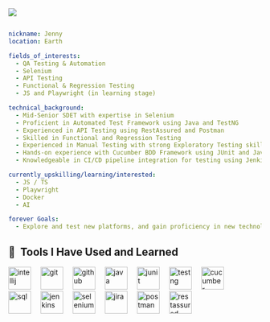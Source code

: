 <img src="https://capsule-render.vercel.app/api?type=venom&color=C8A2C8&height=300&section=header&text=Build.%20Test.%20Deploy&fontSize=90" />



```yaml

nickname: Jenny
location: Earth 

fields_of_interests:
  - QA Testing & Automation
  - Selenium
  - API Testing
  - Functional & Regression Testing
  - JS and Playwright (in learning stage) 

technical_background:
  - Mid-Senior SDET with expertise in Selenium
  - Proficient in Automated Test Framework using Java and TestNG
  - Experienced in API Testing using RestAssured and Postman
  - Skilled in Functional and Regression Testing
  - Experienced in Manual Testing with strong Exploratory Testing skills
  - Hands-on experience with Cucumber BDD Framework using JUnit and Java
  - Knowledgeable in CI/CD pipeline integration for testing using Jenkins

currently_upskilling/learning/interested:
  - JS / TS
  - Playwright
  - Docker
  - AI

forever Goals:
  - Explore and test new platforms, and gain proficiency in new technologies.

```

<h2> 🚀 &nbsp;Tools I Have Used and Learned</h2>
<p align="left">
  <img src="https://cdn.jsdelivr.net/gh/devicons/devicon/icons/intellij/intellij-original.svg" alt="intellij" width="45" height="45" style="margin-right: 15px;"/>
  <img src="https://cdn.jsdelivr.net/gh/devicons/devicon/icons/git/git-original.svg" alt="git" width="45" height="45" style="margin-right: 15px;"/>
  <img src="https://cdn.jsdelivr.net/gh/devicons/devicon/icons/github/github-original.svg" alt="github" width="45" height="45" style="margin-right: 15px;"/>
  <img src="https://cdn.jsdelivr.net/gh/devicons/devicon/icons/java/java-original-wordmark.svg" alt="java" width="45" height="45" style="margin-right: 15px;"/>
  <img src="https://cdn.jsdelivr.net/gh/devicons/devicon/icons/junit/junit-original.svg" alt="junit" width="45" height="45" style="margin-right: 15px;"/>
  <img src="https://img.shields.io/badge/TestNG-%23D1B000.svg?style=for-the-badge&logo=testng&logoColor=white" alt="testng" width="45" height="45" style="margin-right: 15px;"/>
  <img src="https://cdn.jsdelivr.net/gh/devicons/devicon/icons/cucumber/cucumber-plain.svg" alt="cucumber" width="45" height="45" style="margin-right: 15px;"/>
  <img src="https://img.shields.io/badge/SQL-%2300A3E0.svg?style=for-the-badge&logo=database&logoColor=white" alt="sql" width="45" height="45" style="margin-right: 15px;"/>
  <img src="https://cdn.jsdelivr.net/gh/devicons/devicon/icons/jenkins/jenkins-original.svg" alt="jenkins" width="45" height="45" style="margin-right: 15px;"/>
  <img src="https://cdn.jsdelivr.net/gh/devicons/devicon/icons/selenium/selenium-original.svg" alt="selenium" width="45" height="45" style="margin-right: 15px;"/>
  <img src="https://cdn.jsdelivr.net/gh/devicons/devicon/icons/jira/jira-original.svg" alt="jira" width="45" height="45" style="margin-right: 15px;"/>
  <img src="https://img.shields.io/badge/Postman-%23FF6C37.svg?style=for-the-badge&logo=postman&logoColor=white" alt="postman" width="45" height="45" style="margin-right: 15px;"/>
  <img src="https://img.shields.io/badge/RestAssured-%23FFFFFF.svg?style=for-the-badge&logo=restassured&logoColor=black" alt="restassured" width="45" height="45"/>
</p>









